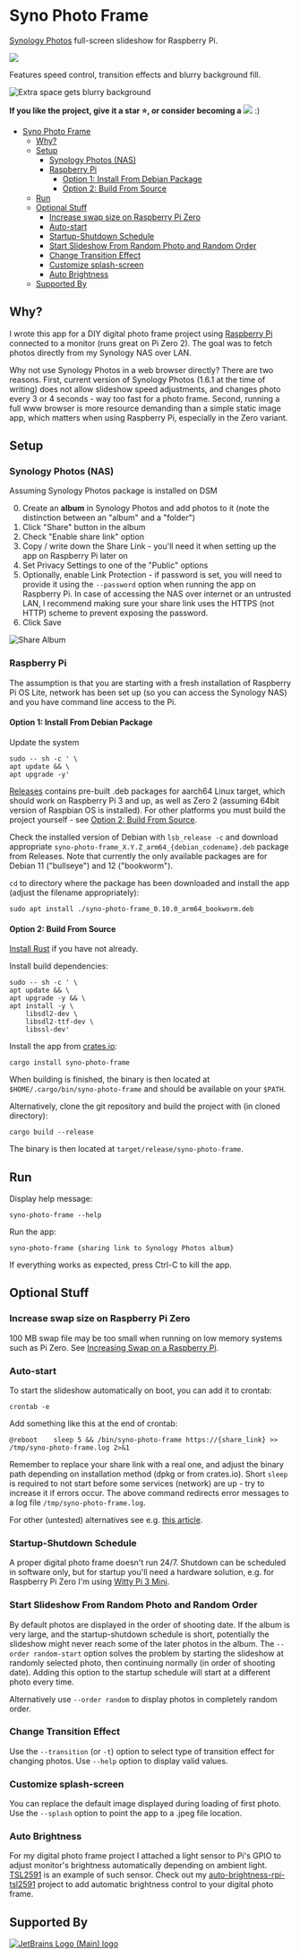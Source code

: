 # Syno Photo Frame

[Synology
Photos](https://www.synology.com/en-global/dsm/feature/photos)
full-screen slideshow for Raspberry Pi.

![](doc/syno-photo-frame.png)

Features speed control, transition effects and blurry background fill.

![](doc/Slideshow.png "Extra space gets blurry background")

__If you like the project, give it a star ⭐, or consider becoming a__
[![](https://img.shields.io/static/v1?label=Sponsor&message=%E2%9D%A4&logo=GitHub&color=%23fe8e86)](https://github.com/sponsors/caleb9)
:)

- [Syno Photo Frame](#syno-photo-frame)
  - [Why?](#why)
  - [Setup](#setup)
    - [Synology Photos (NAS)](#synology-photos-nas)
    - [Raspberry Pi](#raspberry-pi)
      - [Option 1: Install From Debian Package](#option-1-install-from-debian-package)
      - [Option 2: Build From Source](#option-2-build-from-source)
  - [Run](#run)
  - [Optional Stuff](#optional-stuff)
    - [Increase swap size on Raspberry Pi Zero](#increase-swap-size-on-raspberry-pi-zero)
    - [Auto-start](#auto-start)
    - [Startup-Shutdown Schedule](#startup-shutdown-schedule)
    - [Start Slideshow From Random Photo and Random Order](#start-slideshow-from-random-photo-and-random-order)
    - [Change Transition Effect](#change-transition-effect)
    - [Customize splash-screen](#customize-splash-screen)
    - [Auto Brightness](#auto-brightness)
  - [Supported By](#supported-by)

## Why?

I wrote this app for a DIY digital photo frame project using
[Raspberry Pi](https://www.raspberrypi.com/) connected to a monitor
(runs great on Pi Zero 2). The goal was to fetch photos directly from
my Synology NAS over LAN.

Why not use Synology Photos in a web browser directly? There are two
reasons. First, current version of Synology Photos (1.6.1 at the time
of writing) does not allow slideshow speed adjustments, and changes
photo every 3 or 4 seconds - way too fast for a photo frame. Second,
running a full www browser is more resource demanding than a simple
static image app, which matters when using Raspberry Pi, especially in
the Zero variant.


## Setup

### Synology Photos (NAS)

Assuming Synology Photos package is installed on DSM

0. Create an __album__ in Synology Photos and add photos to it (note
   the distinction between an "album" and a "folder")
1. Click "Share" button in the album
2. Check "Enable share link" option
3. Copy / write down the Share Link - you'll need it when setting up
   the app on Raspberry Pi later on
4. Set Privacy Settings to one of the "Public" options
5. Optionally, enable Link Protection - if password is set, you will
   need to provide it using the `--password` option when running the
   app on Raspberry Pi. In case of accessing the NAS over internet or
   an untrusted LAN, I recommend making sure your share link uses the
   HTTPS (not HTTP) scheme to prevent exposing the password.
6. Click Save

![Share Album](doc/ShareLink.png)


### Raspberry Pi

The assumption is that you are starting with a fresh installation of
Raspberry Pi OS Lite, network has been set up (so you can access the
Synology NAS) and you have command line access to the Pi.


#### Option 1: Install From Debian Package

Update the system

```
sudo -- sh -c ' \
apt update && \
apt upgrade -y'
```

[Releases](https://github.com/Caleb9/syno-photo-frame/releases)
contains pre-built .deb packages for aarch64 Linux target, which
should work on Raspberry Pi 3 and up, as well as Zero 2 (assuming
64bit version of Raspbian OS is installed). For other platforms you
must build the project yourself - see [Option 2: Build From
Source](#option-2-build-from-source).

Check the installed version of Debian with `lsb_release -c` and
download appropriate
`syno-photo-frame_X.Y.Z_arm64_{debian_codename}.deb` package from
Releases. Note that currently the only available packages are for
Debian 11 ("bullseye") and 12 ("bookworm").

`cd` to directory where the package has been downloaded and install
the app (adjust the filename appropriately):

```
sudo apt install ./syno-photo-frame_0.10.0_arm64_bookworm.deb
```


#### Option 2: Build From Source

[Install Rust](https://www.rust-lang.org/tools/install) if you have
not already.

Install build dependencies:
```
sudo -- sh -c ' \
apt update && \
apt upgrade -y && \
apt install -y \
	libsdl2-dev \
	libsdl2-ttf-dev \
	libssl-dev'
```

Install the app from [crates.io](https://crates.io/crates/syno-photo-frame):
```
cargo install syno-photo-frame
```

When building is finished, the binary is then located at
`$HOME/.cargo/bin/syno-photo-frame` and should be available on your
`$PATH`.

Alternatively, clone the git repository and build the project with (in
cloned directory):
```
cargo build --release
```

The binary is then located at `target/release/syno-photo-frame`.


## Run

Display help message:
```
syno-photo-frame --help
```

Run the app:
```
syno-photo-frame {sharing link to Synology Photos album}
```

If everything works as expected, press Ctrl-C to kill the app.


## Optional Stuff

### Increase swap size on Raspberry Pi Zero

100 MB swap file may be too small when running on low memory systems
such as Pi Zero. See [Increasing Swap on a Raspberry
Pi](https://pimylifeup.com/raspberry-pi-swap-file/).


### Auto-start

To start the slideshow automatically on boot, you can add it to crontab:
```
crontab -e
```
Add something like this at the end of crontab:
```
@reboot    sleep 5 && /bin/syno-photo-frame https://{share_link} >> /tmp/syno-photo-frame.log 2>&1
```

Remember to replace your share link with a real one, and adjust the
binary path depending on installation method (dpkg or from
crates.io). Short `sleep` is required to not start before some
services (network) are up - try to increase it if errors occur. The
above command redirects error messages to a log file
`/tmp/syno-photo-frame.log`.

For other (untested) alternatives see e.g. [this
article](https://www.dexterindustries.com/howto/run-a-program-on-your-raspberry-pi-at-startup/).


### Startup-Shutdown Schedule

A proper digital photo frame doesn't run 24/7. Shutdown can be
scheduled in software only, but for startup you'll need a hardware
solution, e.g. for Raspberry Pi Zero I'm using [Witty Pi 3
Mini](https://www.adafruit.com/product/5038).


### Start Slideshow From Random Photo and Random Order

By default photos are displayed in the order of shooting date. If the
album is very large, and the startup-shutdown schedule is short,
potentially the slideshow might never reach some of the later photos
in the album. The `--order random-start` option solves the problem by
starting the slideshow at randomly selected photo, then continuing
normally (in order of shooting date). Adding this option to the
startup schedule will start at a different photo every time.

Alternatively use `--order random` to display photos in completely
random order.


### Change Transition Effect

Use the `--transition` (or `-t`) option to select type of transition
effect for changing photos. Use `--help` option to display valid
values.


### Customize splash-screen

You can replace the default image displayed during loading of first
photo. Use the `--splash` option to point the app to a .jpeg file
location.


### Auto Brightness

For my digital photo frame project I attached a light sensor to Pi's
GPIO to adjust monitor's brightness automatically depending on ambient
light. [TSL2591](https://www.adafruit.com/product/1980) is an example
of such sensor. Check out my
[auto-brightness-rpi-tsl2591](https://github.com/Caleb9/auto-brightness-rpi-tsl2591)
project to add automatic brightness control to your digital photo
frame.


## Supported By

[![JetBrains Logo (Main)
logo](https://resources.jetbrains.com/storage/products/company/brand/logos/jb_beam.svg)](https://jb.gg/OpenSourceSupport)
